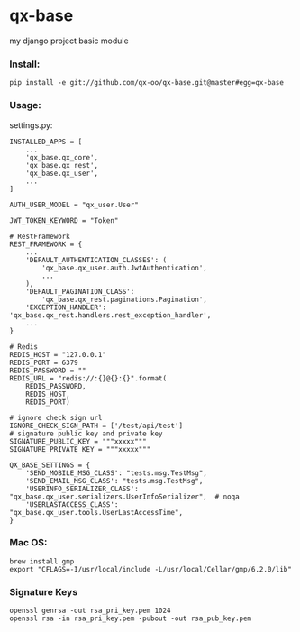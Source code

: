 # qx-base
my django project basic module

### Install:

    pip install -e git://github.com/qx-oo/qx-base.git@master#egg=qx-base

### Usage:

settings.py:

    INSTALLED_APPS = [
        ...
        'qx_base.qx_core',
        'qx_base.qx_rest',
        'qx_base.qx_user',
        ...
    ]

    AUTH_USER_MODEL = "qx_user.User"

    JWT_TOKEN_KEYWORD = "Token"

    # RestFramework
    REST_FRAMEWORK = {
        ...
        'DEFAULT_AUTHENTICATION_CLASSES': (
            'qx_base.qx_user.auth.JwtAuthentication',
            ...
        ),
        'DEFAULT_PAGINATION_CLASS':
            'qx_base.qx_rest.paginations.Pagination',
        'EXCEPTION_HANDLER': 'qx_base.qx_rest.handlers.rest_exception_handler',
        ...
    }

    # Redis
    REDIS_HOST = "127.0.0.1"
    REDIS_PORT = 6379
    REDIS_PASSWORD = ""
    REDIS_URL = "redis://:{}@{}:{}".format(
        REDIS_PASSWORD,
        REDIS_HOST,
        REDIS_PORT)

    # ignore check sign url
    IGNORE_CHECK_SIGN_PATH = ['/test/api/test']
    # signature public key and private key
    SIGNATURE_PUBLIC_KEY = """xxxxx"""
    SIGNATURE_PRIVATE_KEY = """xxxxx"""

    QX_BASE_SETTINGS = {
        'SEND_MOBILE_MSG_CLASS': "tests.msg.TestMsg",
        'SEND_EMAIL_MSG_CLASS': "tests.msg.TestMsg",
        'USERINFO_SERIALIZER_CLASS': "qx_base.qx_user.serializers.UserInfoSerializer",  # noqa
        'USERLASTACCESS_CLASS': "qx_base.qx_user.tools.UserLastAccessTime",
    }


### Mac OS:

    brew install gmp
    export "CFLAGS=-I/usr/local/include -L/usr/local/Cellar/gmp/6.2.0/lib"

### Signature Keys

    openssl genrsa -out rsa_pri_key.pem 1024
    openssl rsa -in rsa_pri_key.pem -pubout -out rsa_pub_key.pem